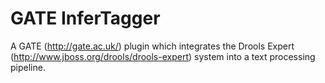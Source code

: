 # GATE InferTagger
A GATE (http://gate.ac.uk/) plugin which integrates the Drools Expert (http://www.jboss.org/drools/drools-expert) system into a text processing pipeline. 
